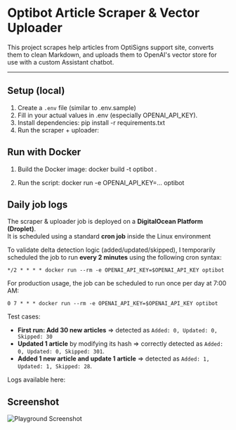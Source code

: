# Optibot Article Scraper & Vector Uploader

This project scrapes help articles from OptiSigns support site, converts them to clean Markdown, and uploads them to OpenAI's vector store for use with a custom Assistant chatbot.

---

## Setup (local)

1. Create a `.env` file (similar to .env.sample)
2. Fill in your actual values in .env (especially OPENAI_API_KEY).
3. Install dependencies: pip install -r requirements.txt
4. Run the scraper + uploader:


## Run with Docker

1. Build the Docker image: docker build -t optibot .

2. Run the script: docker run -e OPENAI_API_KEY=... optibot

## Daily job logs
The scraper & uploader job is deployed on a **DigitalOcean Platform (Droplet)**.  
It is scheduled using a standard **cron job** inside the Linux environment

To validate delta detection logic (added/updated/skipped), I temporarily scheduled the job to run **every 2 minutes** using the following cron syntax:
```cron
*/2 * * * * docker run --rm -e OPENAI_API_KEY=$OPENAI_API_KEY optibot
```

For production usage, the job can be scheduled to run once per day at 7:00 AM:
```cron
0 7 * * * docker run --rm -e OPENAI_API_KEY=$OPENAI_API_KEY optibot
```

Test cases:
- **First run: Add 30 new articles** => detected as `Added: 0, Updated: 0, Skipped: 30`
- **Updated 1 article** by modifying its hash => correctly detected as `Added: 0, Updated: 0, Skipped: 301`.
- **Added 1 new article and update 1 article** => detected as `Added: 1, Updated: 1, Skipped: 28`.

Logs available here: 

## Screenshot

![Playground Screenshot](git-for-t25\assets\ScreenAssistants.png)